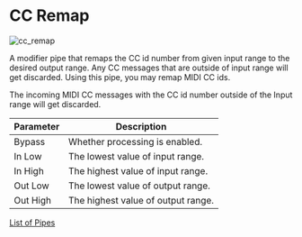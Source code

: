 # CC Remap

![cc_remap](https://blokas.io/images/midihub/pipes/cc_remap.svg)

A modifier pipe that remaps the CC id number from given input range to the desired output range.
Any CC messages that are outside of input range will get discarded. Using this pipe, you may remap MIDI CC ids.

The incoming MIDI CC messages with the CC id number outside of the Input range will get discarded.

| Parameter              | Description                        |
| ---------------------- | ---------------------------------- |
| Bypass                 | Whether processing is enabled.     |
| In Low                 | The lowest value of input range.   |
| In High                | The highest value of input range.  |
| Out Low                | The lowest value of output range.  |
| Out High               | The highest value of output range. |

<span class="blokas-web-hide">

[List of Pipes](quick-links.md#io-pipes)

</span>